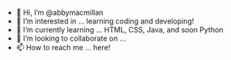 - 👋 Hi, I’m @abbymacmillan
- 👀 I’m interested in ... learning coding and developing!
- 🌱 I’m currently learning ... HTML, CSS, Java, and soon Python
- 💞️ I’m looking to collaborate on ...
- 📫 How to reach me ... here!

<!---
abbymacmillan/abbymacmillan is a ✨ special ✨ repository because its `README.md` (this file) appears on your GitHub profile.
You can click the Preview link to take a look at your changes.
--->
